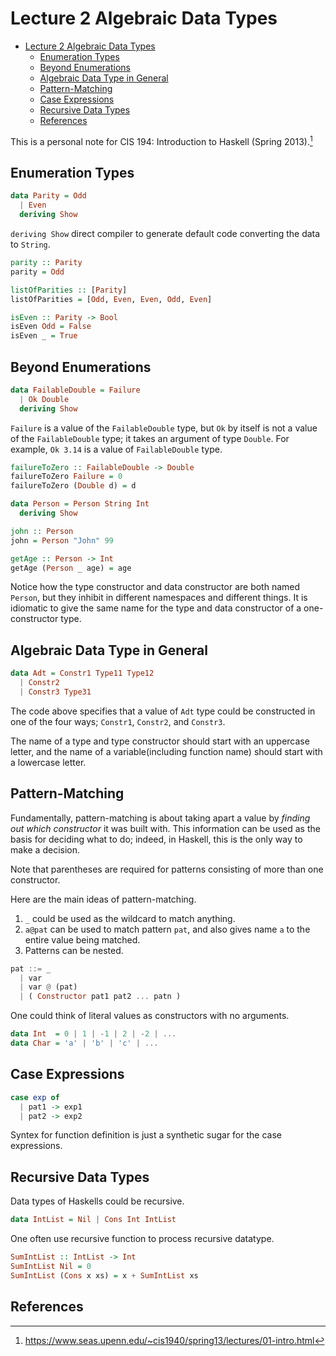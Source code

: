 # Lecture 2 Algebraic Data Types
- [Lecture 2 Algebraic Data Types](#lecture-2-algebraic-data-types)
  - [Enumeration Types](#enumeration-types)
  - [Beyond Enumerations](#beyond-enumerations)
  - [Algebraic Data Type in General](#algebraic-data-type-in-general)
  - [Pattern-Matching](#pattern-matching)
  - [Case Expressions](#case-expressions)
  - [Recursive Data Types](#recursive-data-types)
  - [References](#references)

This is a personal note for CIS 194: Introduction to Haskell (Spring 2013).[^1]

## Enumeration Types
```haskell
data Parity = Odd
  | Even
  deriving Show
```

`deriving Show` direct compiler to generate default code converting the data to `String`. 

```haskell
parity :: Parity
parity = Odd

listOfParities :: [Parity]
listOfParities = [Odd, Even, Even, Odd, Even]
```

```haskell
isEven :: Parity -> Bool
isEven Odd = False
isEven _ = True
```

## Beyond Enumerations
```haskell
data FailableDouble = Failure
  | Ok Double
  deriving Show
```

`Failure` is a value of the `FailableDouble` type, but `Ok` by itself is not a value of the `FailableDouble` type; it takes an argument of type `Double`. For example, `Ok 3.14` is a value of `FailableDouble` type.

```haskell 
failureToZero :: FailableDouble -> Double
failureToZero Failure = 0
failureToZero (Double d) = d
```
```haskell
data Person = Person String Int
  deriving Show

john :: Person
john = Person "John" 99

getAge :: Person -> Int
getAge (Person _ age) = age
```
Notice how the type constructor and data constructor are both named `Person`, but they inhibit in different namespaces and different things. It is idiomatic to give the same name for the type and data constructor of a one-constructor type. 

## Algebraic Data Type in General
```haskell
data Adt = Constr1 Type11 Type12
  | Constr2  
  | Constr3 Type31
```
The code above specifies that a value of `Adt` type could be constructed in one of the four ways; `Constr1`, `Constr2`, and `Constr3`. 

The name of a type and type constructor should start with an uppercase letter, and the name of a variable(including function name) should start with a lowercase letter.

## Pattern-Matching
Fundamentally, pattern-matching is about taking apart a value by *finding out which constructor* it was built with. This information can be used as the basis for deciding what to do; indeed, in Haskell, this is the only way to make a decision.

Note that parentheses are required for patterns consisting of more than one constructor.

Here are the main ideas of pattern-matching. 

1. `_` could be used as the wildcard to match anything.
2. `a@pat` can be used to match pattern `pat`, and also gives name `a` to the entire value being matched.
3. Patterns can be nested.

```haskell
pat ::= _
  | var
  | var @ (pat)
  | ( Constructor pat1 pat2 ... patn )
```

One could think of literal values as constructors with no arguments.
```haskell
data Int  = 0 | 1 | -1 | 2 | -2 | ...
data Char = 'a' | 'b' | 'c' | ...
```

## Case Expressions
```haskell
case exp of
  | pat1 -> exp1
  | pat2 -> exp2
```
Syntex for function definition is just a synthetic sugar for the case expressions.

## Recursive Data Types
Data types of Haskells could be recursive.
```haskell
data IntList = Nil | Cons Int IntList
```
One often use recursive function to process recursive datatype.
```haskell 
SumIntList :: IntList -> Int
SumIntList Nil = 0
SumIntList (Cons x xs) = x + SumIntList xs
```

## References

[^1]: https://www.seas.upenn.edu/~cis1940/spring13/lectures/01-intro.html